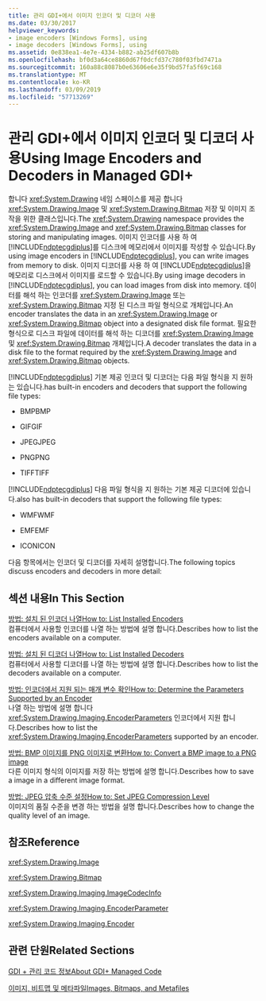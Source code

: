 ```yaml
---
title: 관리 GDI+에서 이미지 인코더 및 디코더 사용
ms.date: 03/30/2017
helpviewer_keywords:
- image encoders [Windows Forms], using
- image decoders [Windows Forms], using
ms.assetid: 0e838ea1-4e7e-4334-b882-ab25df607b8b
ms.openlocfilehash: bf0d3a64ce8860d67f0dcfd37c780f03fbd7471a
ms.sourcegitcommit: 160a88c8087b0e63606e6e35f9bd57fa5f69c168
ms.translationtype: MT
ms.contentlocale: ko-KR
ms.lasthandoff: 03/09/2019
ms.locfileid: "57713269"
---
```

# <a name="using-image-encoders-and-decoders-in-managed-gdi"></a><span data-ttu-id="ca97a-102">관리 GDI+에서 이미지 인코더 및 디코더 사용</span><span class="sxs-lookup"><span data-stu-id="ca97a-102">Using Image Encoders and Decoders in Managed GDI+</span></span>
<span data-ttu-id="ca97a-103">합니다 <xref:System.Drawing> 네임 스페이스를 제공 합니다 <xref:System.Drawing.Image> 및 <xref:System.Drawing.Bitmap> 저장 및 이미지 조작을 위한 클래스입니다.</span><span class="sxs-lookup"><span data-stu-id="ca97a-103">The <xref:System.Drawing> namespace provides the <xref:System.Drawing.Image> and <xref:System.Drawing.Bitmap> classes for storing and manipulating images.</span></span> <span data-ttu-id="ca97a-104">이미지 인코더를 사용 하 여 [!INCLUDE[ndptecgdiplus](../../../../includes/ndptecgdiplus-md.md)]를 디스크에 메모리에서 이미지를 작성할 수 있습니다.</span><span class="sxs-lookup"><span data-stu-id="ca97a-104">By using image encoders in [!INCLUDE[ndptecgdiplus](../../../../includes/ndptecgdiplus-md.md)], you can write images from memory to disk.</span></span> <span data-ttu-id="ca97a-105">이미지 디코더를 사용 하 여 [!INCLUDE[ndptecgdiplus](../../../../includes/ndptecgdiplus-md.md)]을 메모리로 디스크에서 이미지를 로드할 수 있습니다.</span><span class="sxs-lookup"><span data-stu-id="ca97a-105">By using image decoders in [!INCLUDE[ndptecgdiplus](../../../../includes/ndptecgdiplus-md.md)], you can load images from disk into memory.</span></span> <span data-ttu-id="ca97a-106">데이터를 해석 하는 인코더를 <xref:System.Drawing.Image> 또는 <xref:System.Drawing.Bitmap> 지정 된 디스크 파일 형식으로 개체입니다.</span><span class="sxs-lookup"><span data-stu-id="ca97a-106">An encoder translates the data in an <xref:System.Drawing.Image> or <xref:System.Drawing.Bitmap> object into a designated disk file format.</span></span> <span data-ttu-id="ca97a-107">필요한 형식으로 디스크 파일에 데이터를 해석 하는 디코더를 <xref:System.Drawing.Image> 및 <xref:System.Drawing.Bitmap> 개체입니다.</span><span class="sxs-lookup"><span data-stu-id="ca97a-107">A decoder translates the data in a disk file to the format required by the <xref:System.Drawing.Image> and <xref:System.Drawing.Bitmap> objects.</span></span>  
  
 [!INCLUDE[ndptecgdiplus](../../../../includes/ndptecgdiplus-md.md)] <span data-ttu-id="ca97a-108">기본 제공 인코더 및 디코더는 다음 파일 형식을 지 원하는 있습니다.</span><span class="sxs-lookup"><span data-stu-id="ca97a-108">has built-in encoders and decoders that support the following file types:</span></span>  
  
-   <span data-ttu-id="ca97a-109">BMP</span><span class="sxs-lookup"><span data-stu-id="ca97a-109">BMP</span></span>  
  
-   <span data-ttu-id="ca97a-110">GIF</span><span class="sxs-lookup"><span data-stu-id="ca97a-110">GIF</span></span>  
  
-   <span data-ttu-id="ca97a-111">JPEG</span><span class="sxs-lookup"><span data-stu-id="ca97a-111">JPEG</span></span>  
  
-   <span data-ttu-id="ca97a-112">PNG</span><span class="sxs-lookup"><span data-stu-id="ca97a-112">PNG</span></span>  
  
-   <span data-ttu-id="ca97a-113">TIFF</span><span class="sxs-lookup"><span data-stu-id="ca97a-113">TIFF</span></span>  
  
 [!INCLUDE[ndptecgdiplus](../../../../includes/ndptecgdiplus-md.md)] <span data-ttu-id="ca97a-114">다음 파일 형식을 지 원하는 기본 제공 디코더에 있습니다.</span><span class="sxs-lookup"><span data-stu-id="ca97a-114">also has built-in decoders that support the following file types:</span></span>  
  
-   <span data-ttu-id="ca97a-115">WMF</span><span class="sxs-lookup"><span data-stu-id="ca97a-115">WMF</span></span>  
  
-   <span data-ttu-id="ca97a-116">EMF</span><span class="sxs-lookup"><span data-stu-id="ca97a-116">EMF</span></span>  
  
-   <span data-ttu-id="ca97a-117">ICON</span><span class="sxs-lookup"><span data-stu-id="ca97a-117">ICON</span></span>  
  
 <span data-ttu-id="ca97a-118">다음 항목에서는 인코더 및 디코더를 자세히 설명합니다.</span><span class="sxs-lookup"><span data-stu-id="ca97a-118">The following topics discuss encoders and decoders in more detail:</span></span>  
  
## <a name="in-this-section"></a><span data-ttu-id="ca97a-119">섹션 내용</span><span class="sxs-lookup"><span data-stu-id="ca97a-119">In This Section</span></span>  
 [<span data-ttu-id="ca97a-120">방법: 설치 된 인코더 나열</span><span class="sxs-lookup"><span data-stu-id="ca97a-120">How to: List Installed Encoders</span></span>](how-to-list-installed-encoders.md)  
 <span data-ttu-id="ca97a-121">컴퓨터에서 사용할 인코더를 나열 하는 방법에 설명 합니다.</span><span class="sxs-lookup"><span data-stu-id="ca97a-121">Describes how to list the encoders available on a computer.</span></span>  
  
 [<span data-ttu-id="ca97a-122">방법: 설치 된 디코더 나열</span><span class="sxs-lookup"><span data-stu-id="ca97a-122">How to: List Installed Decoders</span></span>](how-to-list-installed-decoders.md)  
 <span data-ttu-id="ca97a-123">컴퓨터에서 사용할 디코더를 나열 하는 방법에 설명 합니다.</span><span class="sxs-lookup"><span data-stu-id="ca97a-123">Describes how to list the decoders available on a computer.</span></span>  
  
 [<span data-ttu-id="ca97a-124">방법: 인코더에서 지원 되는 매개 변수 확인</span><span class="sxs-lookup"><span data-stu-id="ca97a-124">How to: Determine the Parameters Supported by an Encoder</span></span>](how-to-determine-the-parameters-supported-by-an-encoder.md)  
 <span data-ttu-id="ca97a-125">나열 하는 방법에 설명 합니다 <xref:System.Drawing.Imaging.EncoderParameters> 인코더에서 지원 합니다.</span><span class="sxs-lookup"><span data-stu-id="ca97a-125">Describes how to list the <xref:System.Drawing.Imaging.EncoderParameters> supported by an encoder.</span></span>  
  
 [<span data-ttu-id="ca97a-126">방법: BMP 이미지를 PNG 이미지로 변환</span><span class="sxs-lookup"><span data-stu-id="ca97a-126">How to: Convert a BMP image to a PNG image</span></span>](how-to-convert-a-bmp-image-to-a-png-image.md)  
 <span data-ttu-id="ca97a-127">다른 이미지 형식의 이미지를 저장 하는 방법에 설명 합니다.</span><span class="sxs-lookup"><span data-stu-id="ca97a-127">Describes how to save a image in a different image format.</span></span>  
  
 [<span data-ttu-id="ca97a-128">방법: JPEG 압축 수준 설정</span><span class="sxs-lookup"><span data-stu-id="ca97a-128">How to: Set JPEG Compression Level</span></span>](how-to-set-jpeg-compression-level.md)  
 <span data-ttu-id="ca97a-129">이미지의 품질 수준을 변경 하는 방법을 설명 합니다.</span><span class="sxs-lookup"><span data-stu-id="ca97a-129">Describes how to change the quality level of an image.</span></span>  
  
## <a name="reference"></a><span data-ttu-id="ca97a-130">참조</span><span class="sxs-lookup"><span data-stu-id="ca97a-130">Reference</span></span>  
 <xref:System.Drawing.Image>  
  
 <xref:System.Drawing.Bitmap>  
  
 <xref:System.Drawing.Imaging.ImageCodecInfo>  
  
 <xref:System.Drawing.Imaging.EncoderParameter>  
  
 <xref:System.Drawing.Imaging.Encoder>  
  
## <a name="related-sections"></a><span data-ttu-id="ca97a-131">관련 단원</span><span class="sxs-lookup"><span data-stu-id="ca97a-131">Related Sections</span></span>  
 [<span data-ttu-id="ca97a-132">GDI + 관리 코드 정보</span><span class="sxs-lookup"><span data-stu-id="ca97a-132">About GDI+ Managed Code</span></span>](about-gdi-managed-code.md)  
  
 [<span data-ttu-id="ca97a-133">이미지, 비트맵 및 메타파일</span><span class="sxs-lookup"><span data-stu-id="ca97a-133">Images, Bitmaps, and Metafiles</span></span>](images-bitmaps-and-metafiles.md)
